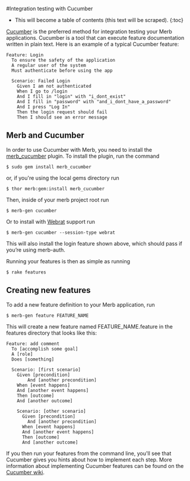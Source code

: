 #Integration testing with Cucumber

* This will become a table of contents (this text will be scraped).
{:toc}

[Cucumber][] is the preferred method for integration testing your Merb
applications.
Cucumber is a tool that can execute feature documentation written in plain text.
Here is an example of a typical Cucumber feature:

    Feature: Login
      To ensure the safety of the application
      A regular user of the system
      Must authenticate before using the app

      Scenario: Failed Login
        Given I am not authenticated
        When I go to /login
        And I fill in "login" with "i_dont_exist"
        And I fill in "password" with "and_i_dont_have_a_password"
        And I press "Log In"
        Then the login request should fail
        Then I should see an error message

## Merb and Cucumber

In order to use Cucumber with Merb, you need to install the [merb\_cucumber][]
plugin.
To install the plugin, run the command

    $ sudo gem install merb_cucumber

or, if you're using the local gems directory run

    $ thor merb:gem:install merb_cucumber

Then, inside of your merb project root run

    $ merb-gen cucumber

Or to install with [Webrat][] support run

    $ merb-gen cucumber --session-type webrat

This will also install the login feature shown above, which should pass if
you’re using merb-auth.

Running your features is then as simple as running

    $ rake features

## Creating new features

To add a new feature definition to your Merb application, run

    $ merb-gen feature FEATURE_NAME

This will create a new feature named FEATURE\_NAME.feature in the features
directory that looks like this:

    Feature: add comment
      To [accomplish some goal]
      A [role]
      Does [something]

      Scenario: [first scenario]
        Given [precondition]
            And [another precondition]
        When [event happens]
        And [another event happens]
        Then [outcome]
        And [another outcome]

        Scenario: [other scenario]
          Given [precondition]
            And [another precondition]
          When [event happens]
          And [another event happens]
          Then [outcome]
          And [another outcome]

If you then run your features from the command line, you'll see that Cucumber
gives you hints about how to implement each step.
More information about implementing Cucumber features can be found on the
[Cucumber wiki].

[Cucumber]:         http://github.com/aslakhellesoy/cucumber/wikis/home
[merb\_cucumber]:   http://github.com/david/merb_cucumber/tree/master
[Webrat]:           http://github.com/brynary/webrat/wikis
[Cucumber wiki]:    http://github.com/aslakhellesoy/cucumber/wikis/home
